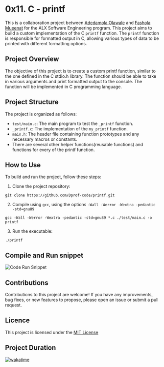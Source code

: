 # 0x11. C - printf

This is a collaboration project between [Adedamola Olawale](https://github.com/Dprof-code) and [Fashola Mueenat](https://github.com/mueenat) for the ALX Software Engineering program. This project aims to build a custom implementation of the C `printf` function. The `printf` function is responsible for formatted output in C, allowing various types of data to be printed with different formatting options.

## Project Overview

The objective of this project is to create a custom printf function, similar to the one defined in the C stdio.h library. The function should be able to take in various arguments and print formatted output to the console. The function will be implemented in C programming language.

## Project Structure

The project is organized as follows:

- `test/main.c`: The main program to test the `_printf` function.
- `_printf.c`: The implementation of the `my_printf` function.
- `main.h`: The header file containing function prototypes and any necessary macros or constants.
- There are several other helper functions(reusable functions) and functions for every of the printf function.

## How to Use

To build and run the project, follow these steps:

1. Clone the project repository:

`git clone https://github.com/Dprof-code/printf.git`

2. Compile using `gcc`, using the options `-Wall -Werror -Wextra -pedantic -std=gnu89`

`gcc -Wall -Werror -Wextra -pedantic -std=gnu89 *.c ./test/main.c -o printf`

3. Run the executable:

`./printf`

## Compile and Run snippet

![Code Run Snippet](https://i.ibb.co/TP0qMSx/code-snippet.jpg)

## Contributions

Contributions to this project are welcome! If you have any improvements, bug fixes, or new features to propose, please open an issue or submit a pull request.

## Licence

This project is licensed under the [MIT License](https://opensource.org/licenses/MIT)

## Project Duration

[![wakatime](https://wakatime.com/badge/user/255a1e9f-e652-4b34-b3d8-07ca96938d4f/project/1eabe35d-87a9-4d78-a253-b722a69ace84.svg)](https://wakatime.com/badge/user/255a1e9f-e652-4b34-b3d8-07ca96938d4f/project/1eabe35d-87a9-4d78-a253-b722a69ace84)
